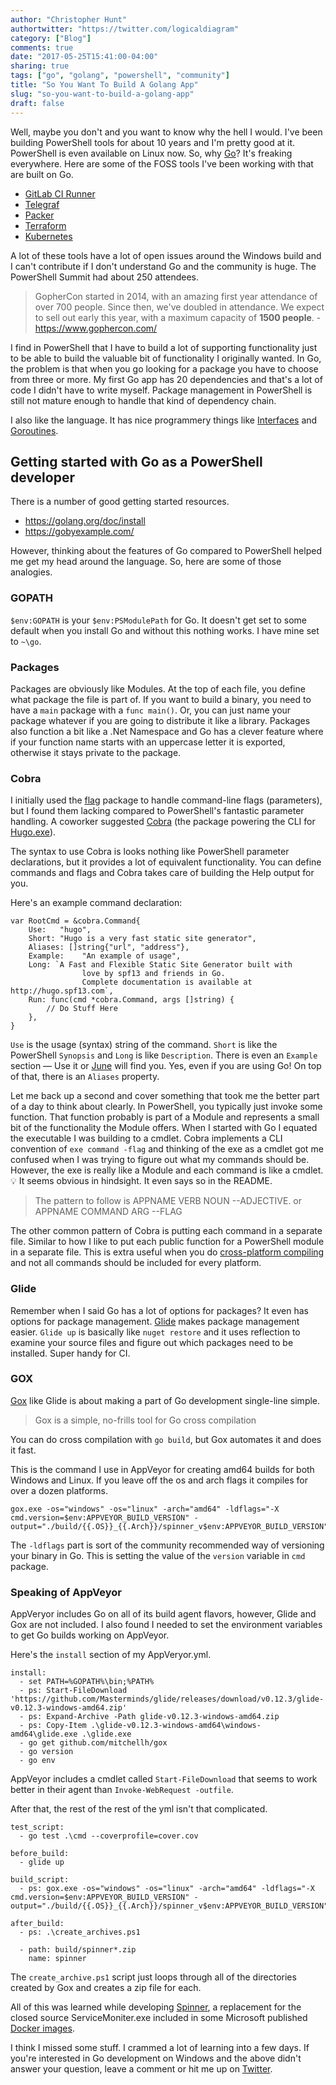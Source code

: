 ```yaml
---
author: "Christopher Hunt"
authortwitter: "https://twitter.com/logicaldiagram"
category: ["Blog"]
comments: true
date: "2017-05-25T15:41:00-04:00"
sharing: true
tags: ["go", "golang", "powershell", "community"]
title: "So You Want To Build A Golang App"
slug: "so-you-want-to-build-a-golang-app"
draft: false
---
```


Well, maybe you don't and you want to know why the hell I would. I've been building PowerShell tools for about 10 years and I'm pretty good at it. PowerShell is even available on Linux now. So, why [Go](https://golang.org/)? It's freaking everywhere. Here are some of the FOSS tools I've been working with that are built on Go.

- [GitLab CI Runner](https://gitlab.com/gitlab-org/gitlab-ci-multi-runner)
- [Telegraf](https://github.com/influxdata/telegraf/)
- [Packer](https://github.com/hashicorp/packer)
- [Terraform](https://github.com/hashicorp/terraform)
- [Kubernetes](https://github.com/kubernetes/kubernetes)

A lot of these tools have a lot of open issues around the Windows build and I can't contribute if I don't understand Go and the community is huge. The PowerShell Summit had about 250 attendees.

>GopherCon started in 2014, with an amazing first year attendance of over 700 people. Since then, we've doubled in attendance. We expect to sell out early this year, with a maximum capacity of **1500 people**. -https://www.gophercon.com/

I find in PowerShell that I have to build a lot of supporting functionality just to be able to build the valuable bit of functionality I originally wanted. In Go, the problem is that when you go looking for a package you have to choose from three or more. My first Go app has 20 dependencies and that's a lot of code I didn't have to write myself. Package management in PowerShell is still not mature enough to handle that kind of dependency chain.

I also like the language. It has nice programmery things like [Interfaces](https://gobyexample.com/interfaces) and [Goroutines](https://gobyexample.com/goroutines).

## Getting started with Go as a PowerShell developer

There is a number of good getting started resources.

- https://golang.org/doc/install
- https://gobyexample.com/

However, thinking about the features of Go compared to PowerShell helped me get my head around the language. So, here are some of those analogies.

### GOPATH

`$env:GOPATH` is your `$env:PSModulePath` for Go. It doesn't get set to some default when you install Go and without this nothing works. I have mine set to `~\go`.

### Packages

Packages are obviously like Modules. At the top of each file, you define what package the file is part of. If you want to build a binary, you need to have a `main` package with a `func main()`. Or, you can just name your package whatever if you are going to distribute it like a library. Packages also function a bit like a .Net Namespace and Go has a clever feature where if your function name starts with an uppercase letter it is exported, otherwise it stays private to the package.

### Cobra

I initially used the [flag](https://gobyexample.com/command-line-flags) package to handle command-line flags (parameters), but I found them lacking compared to PowerShell's fantastic parameter handling. A coworker suggested [Cobra](https://github.com/spf13/cobra) (the package powering the CLI for [Hugo.exe](http://gohugo.io/)).

The syntax to use Cobra is looks nothing like PowerShell parameter declarations, but it provides a lot of equivalent functionality. You can define commands and flags and Cobra takes care of building the Help output for you.

Here's an example command declaration:

```
var RootCmd = &cobra.Command{
    Use:   "hugo",
    Short: "Hugo is a very fast static site generator",
    Aliases: []string{"url", "address"},
    Example:    "An example of usage",
    Long: `A Fast and Flexible Static Site Generator built with
                love by spf13 and friends in Go.
                Complete documentation is available at http://hugo.spf13.com`,
    Run: func(cmd *cobra.Command, args []string) {
        // Do Stuff Here
    },
}
```

`Use` is the usage (syntax) string of the command. `Short` is like the PowerShell `Synopsis` and `Long` is like `Description`. There is even an `Example` section — Use it or [June](https://twitter.com/juneb_get_help) will find you. Yes, even if you are using Go! On top of that, there is an `Aliases` property.

Let me back up a second and cover something that took me the better part of a day to think about clearly. In PowerShell, you typically just invoke some function. That function probably is part of a Module and represents a small bit of the functionality the Module offers. When I started with Go I equated the executable I was building to a cmdlet. Cobra implements a CLI convention of `exe command -flag` and thinking of the exe as a cmdlet got me confused when I was trying to figure out what my commands should be. However, the exe is really like a Module and each command is like a cmdlet. 💡 It seems obvious in hindsight. It even says so in the README.

> The pattern to follow is APPNAME VERB NOUN --ADJECTIVE. or APPNAME COMMAND ARG --FLAG

The other common pattern of Cobra is putting each command in a separate file. Similar to how I like to put each public function for a PowerShell module in a separate file. This is extra useful when you do [cross-platform compiling](https://dave.cheney.net/2013/10/12/how-to-use-conditional-compilation-with-the-go-build-tool) and not all commands should be included for every platform.

### Glide

Remember when I said Go has a lot of options for packages? It even has options for package management. [Glide](https://glide.sh/) makes package management easier. `Glide up` is basically like `nuget restore` and it uses reflection to examine your source files and figure out which packages need to be installed. Super handy for CI.

### GOX

[Gox](https://github.com/mitchellh/gox) like Glide is about making a part of Go development single-line simple.

> Gox is a simple, no-frills tool for Go cross compilation

You can do cross compilation with `go build`, but Gox automates it and does it fast.

This is the command I use in AppVeyor for creating amd64 builds for both Windows and Linux. If you leave off the os and arch flags it compiles for over a dozen platforms.

```
gox.exe -os="windows" -os="linux" -arch="amd64" -ldflags="-X cmd.version=$env:APPVEYOR_BUILD_VERSION" -output="./build/{{.OS}}_{{.Arch}}/spinner_v$env:APPVEYOR_BUILD_VERSION"
```

The `-ldflags` part is sort of the community recommended way of versioning your binary in Go. This is setting the value of the `version` variable in `cmd` package.

### Speaking of AppVeyor

AppVeryor includes Go on all of its build agent flavors, however, Glide and Gox are not included. I also found I needed to set the environment variables to get Go builds working on AppVeyor.

Here's the `install` section of my AppVeryor.yml.

```
install:
  - set PATH=%GOPATH%\bin;%PATH%
  - ps: Start-FileDownload 'https://github.com/Masterminds/glide/releases/download/v0.12.3/glide-v0.12.3-windows-amd64.zip'
  - ps: Expand-Archive -Path glide-v0.12.3-windows-amd64.zip
  - ps: Copy-Item .\glide-v0.12.3-windows-amd64\windows-amd64\glide.exe .\glide.exe
  - go get github.com/mitchellh/gox
  - go version
  - go env
```

AppVeyor includes a cmdlet called `Start-FileDownload` that seems to work better in their agent than `Invoke-WebRequest -outfile`.

After that, the rest of the rest of the yml isn't that complicated.

```
test_script:
  - go test .\cmd --coverprofile=cover.cov

before_build:
  - glide up

build_script:
  - ps: gox.exe -os="windows" -os="linux" -arch="amd64" -ldflags="-X cmd.version=$env:APPVEYOR_BUILD_VERSION" -output="./build/{{.OS}}_{{.Arch}}/spinner_v$env:APPVEYOR_BUILD_VERSION"

after_build:
  - ps: .\create_archives.ps1

  - path: build/spinner*.zip
    name: spinner
```

The `create_archive.ps1` script just loops through all of the directories created by Gox and creates a zip file for each.

All of this was learned while developing [Spinner](https://github.com/Ticketmaster/spinner), a replacement for the closed source ServiceMoniter.exe included in some Microsoft published [Docker images](https://github.com/Microsoft/iis-docker/tree/master/windowsservercore).

I think I missed some stuff. I crammed a lot of learning into a few days. If you're interested in Go development on Windows and the above didn't answer your question, leave a comment or hit me up on [Twitter](https://twitter.com/LogicalDiagram).